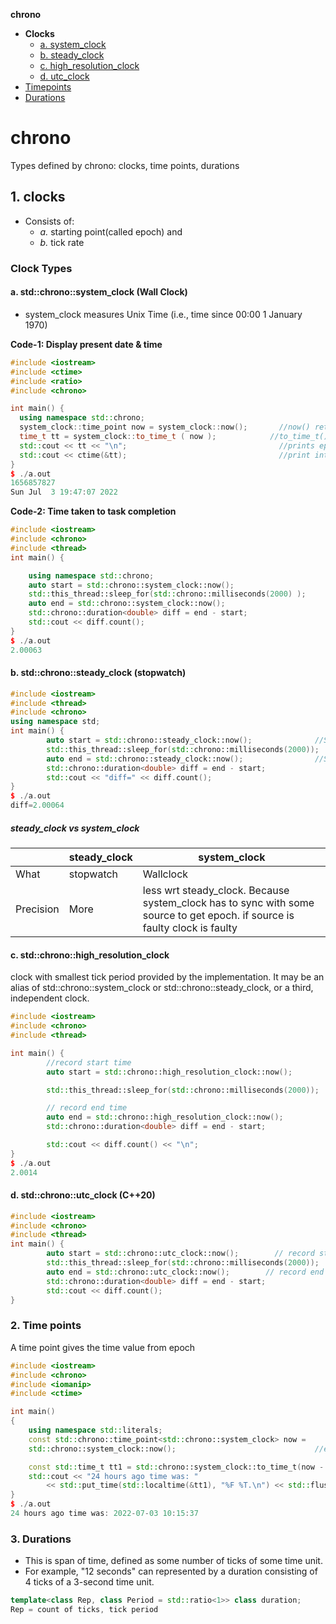 **chrono**
- **Clocks**
  - [a. system_clock](#c1)
  - [b. steady_clock](#c2)
  - [c. high_resolution_clock](#c3)
  - [d. utc_clock](#c4)
- [Timepoints](#tp)
- [Durations](#dur)

# chrono
Types defined by chrono: clocks, time points, durations

## 1. clocks
- Consists of: 
  - _a._ starting point(called epoch) and 
  - _b._ tick rate

### Clock Types
<a name=c1></a>
#### a. std::chrono::system_clock (Wall Clock)
- system_clock measures Unix Time (i.e., time since 00:00 1 January 1970)

**Code-1: Display present date & time**
```cpp
#include <iostream>
#include <ctime>
#include <ratio>
#include <chrono>

int main() {
  using namespace std::chrono;
  system_clock::time_point now = system_clock::now();       //now() returns time point representing current time.
  time_t tt = system_clock::to_time_t ( now );            //to_time_t() returns epoch 1970
  std::cout << tt << "\n";                                  //prints epoch since 1970
  std::cout << ctime(&tt);                                  //print into human redable form
}
$ ./a.out 
1656857827
Sun Jul  3 19:47:07 2022
```
**Code-2: Time taken to task completion**
```cpp
#include <iostream>
#include <chrono>
#include <thread>
int main() {

    using namespace std::chrono;
    auto start = std::chrono::system_clock::now();
    std::this_thread::sleep_for(std::chrono::milliseconds(2000) );
    auto end = std::chrono::system_clock::now();
    std::chrono::duration<double> diff = end - start;
    std::cout << diff.count();
}
$ ./a.out
2.00063
```

<a name=c2></a>
#### b. std::chrono::steady_clock (stopwatch)
```cpp
#include <iostream>
#include <thread>
#include <chrono>
using namespace std;
int main() {
        auto start = std::chrono::steady_clock::now();              //Start stopwatch
        std::this_thread::sleep_for(std::chrono::milliseconds(2000));   //Run
        auto end = std::chrono::steady_clock::now();                //Stop stopwatch
        std::chrono::duration<double> diff = end - start;
        std::cout << "diff=" << diff.count();
}
$ ./a.out
diff=2.00064
```
##### steady_clock vs system_clock
||steady_clock|system_clock|
|---|---|---|
|What|stopwatch|Wallclock|
|Precision|More|less wrt steady_clock. Because system_clock has to sync with some source to get epoch. if source is faulty clock is faulty|

<a name=c3></a>
#### c. std::chrono::high_resolution_clock
clock with smallest tick period provided by the implementation. It may be an alias of std::chrono::system_clock or std::chrono::steady_clock, or a third, independent clock.
```cpp
#include <iostream>
#include <chrono>
#include <thread>

int main() {
        //record start time
        auto start = std::chrono::high_resolution_clock::now();

        std::this_thread::sleep_for(std::chrono::milliseconds(2000));

        // record end time
        auto end = std::chrono::high_resolution_clock::now();
        std::chrono::duration<double> diff = end - start;

        std::cout << diff.count() << "\n";
}
$ ./a.out
2.0014
```

<a name=c4></a>
#### d. std::chrono::utc_clock (C++20)
```cpp
#include <iostream>
#include <chrono>
#include <thread>
int main() {
        auto start = std::chrono::utc_clock::now();        // record start time
        std::this_thread::sleep_for(std::chrono::milliseconds(2000));        // do some work
        auto end = std::chrono::utc_clock::now();        // record end time
        std::chrono::duration<double> diff = end - start;
        std::cout << diff.count();
}
```

<a name=tp></a>
### 2. Time points
A time point gives the time value from epoch
```cpp
#include <iostream>
#include <chrono>
#include <iomanip>
#include <ctime>

int main()
{
    using namespace std::literals;
    const std::chrono::time_point<std::chrono::system_clock> now =
    std::chrono::system_clock::now();                               //epoch

    const std::time_t tt1 = std::chrono::system_clock::to_time_t(now - 24h);    //timepoint
    std::cout << "24 hours ago time was: "
        << std::put_time(std::localtime(&tt1), "%F %T.\n") << std::flush;
}
$ ./a.out
24 hours ago time was: 2022-07-03 10:15:37
```

<a name=dur></a>
### 3. Durations
- This is span of time, defined as some number of ticks of some time unit.
- For example, "12 seconds" can represented by a duration consisting of 4 ticks of a 3-second time unit.
```cpp
template<class Rep, class Period = std::ratio<1>> class duration;
Rep = count of ticks, tick period
```
